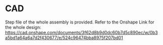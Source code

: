 # CAD
Step file of the whole assembly is provided.
Refer to the Onshape Link for the whole design: https://cad.onshape.com/documents/3f62d8b9d0dc60b7d5c890ec/w/0b3a5bd1a64a6a7d2f430677/e/524c96474bba8975f207bd01
